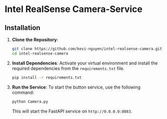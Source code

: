 # Intel RealSense Camera-Service
## Installation

1. **Clone the Repository**:
   ```bash
   git clone https://github.com/kevi-nguyen/intel-realsense-camera.git
   cd intel-realsense-camera
   ```

2. **Install Dependencies**:
   Activate your virtual environment and install the required dependencies from the `requirements.txt` file.
   ```bash
   pip install -r requirements.txt
   ```

4. **Run the Service**:
   To start the button service, use the following command:
   ```bash
   python Camera.py
   ```
   This will start the FastAPI service on `http://0.0.0.0:8083`.
